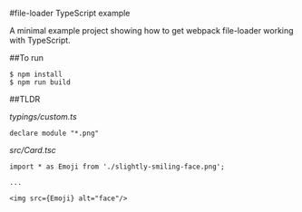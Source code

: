 #file-loader TypeScript example

A minimal example project showing how to get webpack file-loader working with TypeScript.

##To run

```
$ npm install
$ npm run build

```

##TLDR

*typings/custom.ts*

```
declare module "*.png"
```

*src/Card.tsc*

```
import * as Emoji from './slightly-smiling-face.png';

...

<img src={Emoji} alt="face"/>

```
